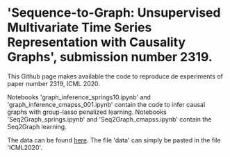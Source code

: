 # 'Sequence-to-Graph: Unsupervised Multivariate Time Series Representation with Causality Graphs', submission number 2319.

This Github page makes available the code to reproduce de experiments of paper number 2319, ICML 2020.

Notebooks 'graph_inference_springs10.ipynb' and 'graph_inference_cmapss_001.ipynb' contain the code to infer causal graphs with group-lasso penalized learning. Notebooks 'Seq2Graph_springs.ipynb' and 'Seq2Graph_cmapss.ipynb' contain the Seq2Graph learning. 

The data can be found [here](https://drive.google.com/open?id=1QXLvoXkFIHcGGiAauAuAnZysD8s4NtVO). The file 'data' can simply be pasted in the file 'ICML2020'. 
